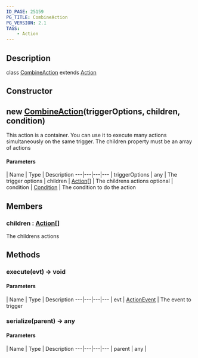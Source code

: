 ```yaml
---
ID_PAGE: 25159
PG_TITLE: CombineAction
PG_VERSION: 2.1
TAGS:
    - Action
---
```

## Description

class [CombineAction](/classes/2.4/CombineAction) extends [Action](/classes/2.4/Action)



## Constructor

## new [CombineAction](/classes/2.4/CombineAction)(triggerOptions, children, condition)

This action is a container. You can use it to execute many actions simultaneously on the same trigger. The children property must be an array of actions

#### Parameters
 | Name | Type | Description
---|---|---|---
 | triggerOptions | any |    The trigger options
 | children | [Action](/classes/2.4/Action)[] |    The childrens actions
optional | condition | [Condition](/classes/2.4/Condition) |    The condition to do the action
## Members

### children : [Action](/classes/2.4/Action)[]

The childrens actions

## Methods

### execute(evt) &rarr; void



#### Parameters
 | Name | Type | Description
---|---|---|---
 | evt | [ActionEvent](/classes/2.4/ActionEvent) |    The event to trigger

### serialize(parent) &rarr; any



#### Parameters
 | Name | Type | Description
---|---|---|---
 | parent | any | 

